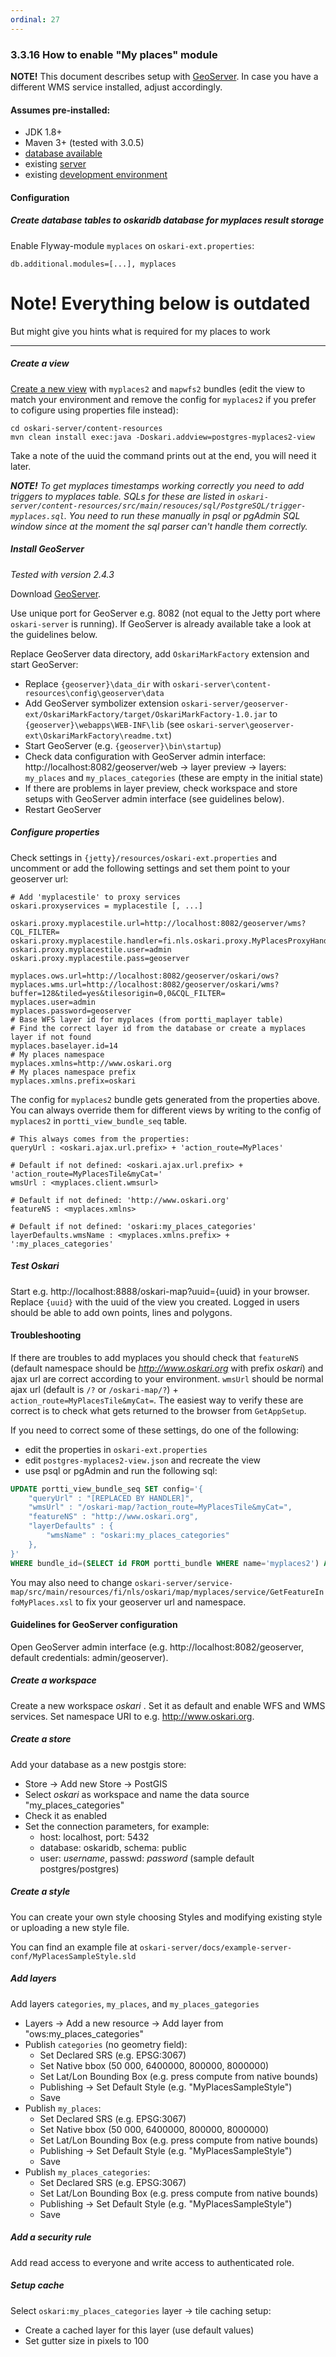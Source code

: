 ```yaml
---
ordinal: 27
---
```


### 3.3.16 How to enable "My places" module

**NOTE!** This document describes setup with [GeoServer](http://geoserver.org/). In case you have a different WMS service installed, adjust accordingly.

#### Assumes pre-installed:

* JDK 1.8+
* Maven 3+ (tested with 3.0.5)
* [database available](/documentation/backend/setup-database)
* existing [server](/documentation/backend/setup-jetty)
* existing [development environment](/documentation/backend/setup-development)

#### Configuration

##### Create database tables to oskaridb database for myplaces result storage

Enable Flyway-module `myplaces` on `oskari-ext.properties`:

    db.additional.modules=[...], myplaces

# Note! Everything below is outdated

But might give you hints what is required for my places to work

---

##### Create a view

[Create a new view](/documentation/backend/database-populate#adding-a-new-view) with `myplaces2` and `mapwfs2` bundles (edit the view to match your environment and remove the config for `myplaces2` if you prefer to cofigure using properties file instead):

    cd oskari-server/content-resources
    mvn clean install exec:java -Doskari.addview=postgres-myplaces2-view

Take a note of the uuid the command prints out at the end, you will need it later.

***NOTE!*** *To get myplaces timestamps working correctly you need to add triggers to myplaces table.
SQLs for these are listed in `oskari-server/content-resources/src/main/resouces/sql/PostgreSQL/trigger-myplaces.sql`.
You need to run these manually in psql or pgAdmin SQL window since at the moment the sql parser can't handle them correctly.*

##### Install GeoServer

*Tested with version 2.4.3*

Download [GeoServer](http://geoserver.org/).

Use unique port for GeoServer e.g. 8082 (not equal to the Jetty port where `oskari-server` is running). If GeoServer is already available take a look at the guidelines below.

Replace GeoServer data directory, add `OskariMarkFactory` extension and start GeoServer:

* Replace `{geoserver}\data_dir` with `oskari-server\content-resources\config\geoserver\data`
* Add GeoServer symbolizer extension `oskari-server/geoserver-ext/OskariMarkFactory/target/OskariMarkFactory-1.0.jar` to `{geoserver}\webapps\WEB-INF\lib` (see `oskari-server\geoserver-ext\OskariMarkFactory\readme.txt`)
* Start GeoServer (e.g. `{geoserver}\bin\startup`)
* Check data configuration with GeoServer admin interface: http://localhost:8082/geoserver/web -> layer preview -> layers: `my_places` and `my_places_categories` (these are empty in the initial state)
* If there are problems in layer preview, check workspace and store setups with GeoServer admin interface (see guidelines below).
* Restart GeoServer

##### Configure properties

Check settings in `{jetty}/resources/oskari-ext.properties` and uncomment or add the following settings and set them point to your geoserver url:

    # Add 'myplacestile' to proxy services
    oskari.proxyservices = myplacestile [, ...]

	oskari.proxy.myplacestile.url=http://localhost:8082/geoserver/wms?CQL_FILTER=
	oskari.proxy.myplacestile.handler=fi.nls.oskari.proxy.MyPlacesProxyHandler
	oskari.proxy.myplacestile.user=admin
	oskari.proxy.myplacestile.pass=geoserver

	myplaces.ows.url=http://localhost:8082/geoserver/oskari/ows?
	myplaces.wms.url=http://localhost:8082/geoserver/oskari/wms?buffer=128&tiled=yes&tilesorigin=0,0&CQL_FILTER=
	myplaces.user=admin
	myplaces.password=geoserver
	# Base WFS layer id for myplaces (from portti_maplayer table)
	# Find the correct layer id from the database or create a myplaces layer if not found
    myplaces.baselayer.id=14
    # My places namespace
    myplaces.xmlns=http://www.oskari.org
    # My places namespace prefix
    myplaces.xmlns.prefix=oskari

The config for `myplaces2` bundle gets generated from the properties above. You can always override them for different views by writing to the config of `myplaces2` in `portti_view_bundle_seq` table.

    # This always comes from the properties:
    queryUrl : <oskari.ajax.url.prefix> + 'action_route=MyPlaces'

    # Default if not defined: <oskari.ajax.url.prefix> + 'action_route=MyPlacesTile&myCat='
    wmsUrl : <myplaces.client.wmsurl>

    # Default if not defined: 'http://www.oskari.org'
    featureNS : <myplaces.xmlns>

    # Default if not defined: 'oskari:my_places_categories'
    layerDefaults.wmsName : <myplaces.xmlns.prefix> + ':my_places_categories'

##### Test Oskari

Start e.g. http://localhost:8888/oskari-map?uuid={uuid} in your browser. Replace `{uuid}` with the uuid of the view you created. Logged in users should be able to add own points, lines and polygons.

#### Troubleshooting

If there are troubles to add myplaces you should check that `featureNS` (default namespace should be *http://www.oskari.org* with prefix *oskari*) and ajax url are correct according to your environment. `wmsUrl` should be normal ajax url (default is `/?` or `/oskari-map/?`) + `action_route=MyPlacesTile&myCat=`. The easiest way to verify these are correct is to check what gets returned to the browser from `GetAppSetup`.

If you need to correct some of these settings, do one of the following:

* edit the properties in `oskari-ext.properties`
* edit `postgres-myplaces2-view.json` and recreate the view
* use psql or pgAdmin and run the following sql:
```sql
UPDATE portti_view_bundle_seq SET config='{
    "queryUrl" : "[REPLACED BY HANDLER]",
    "wmsUrl" : "/oskari-map/?action_route=MyPlacesTile&myCat=",
    "featureNS" : "http://www.oskari.org",
    "layerDefaults" : {
        "wmsName" : "oskari:my_places_categories"
    },
}'
WHERE bundle_id=(SELECT id FROM portti_bundle WHERE name='myplaces2') AND view_id={the id of the view you created};
```

You may also need to change `oskari-server/service-map/src/main/resources/fi/nls/oskari/map/myplaces/service/GetFeatureInfoMyPlaces.xsl` to fix your geoserver url and namespace.

#### Guidelines for GeoServer configuration

Open GeoServer admin interface (e.g. http://localhost:8082/geoserver, default credentials: admin/geoserver).

##### Create a workspace

Create a new workspace *oskari* . Set it as default and enable WFS and WMS services. Set namespace URI to e.g. http://www.oskari.org.

##### Create a store

Add your database as a new postgis store:

* Store -> Add new Store -> PostGIS
* Select *oskari* as workspace and name the data source "my_places_categories"
* Check it as enabled
* Set the connection parameters, for example:
    * host: localhost, port: 5432
    * database: oskaridb, schema: public
    * user: *username*, passwd: *password* (sample default postgres/postgres)

##### Create a style


You can create your own style choosing Styles and modifying existing style or uploading a new style file.

You can find an example file at `oskari-server/docs/example-server-conf/MyPlacesSampleStyle.sld`

##### Add layers

Add layers `categories`, `my_places`, and `my_places_gategories`

* Layers -> Add a new resource -> Add layer from "ows:my_places_categories"
* Publish `categories` (no geometry field):
    * Set Declared SRS (e.g. EPSG:3067)
    * Set Native bbox (50 000, 6400000, 800000, 8000000)
    * Set Lat/Lon Bounding Box (e.g. press compute from native bounds)
    * Publishing -> Set Default Style (e.g. "MyPlacesSampleStyle")
    * Save
* Publish `my_places`:
    * Set Declared SRS (e.g. EPSG:3067)
    * Set Native bbox (50 000, 6400000, 800000, 8000000)
    * Set Lat/Lon Bounding Box (e.g. press compute from native bounds)
    * Publishing -> Set Default Style (e.g. "MyPlacesSampleStyle")
    * Save
* Publish `my_places_categories`:
    * Set Declared SRS (e.g. EPSG:3067)
    * Set Lat/Lon Bounding Box (e.g. press compute from native bounds)
    * Publishing -> Set Default Style (e.g. "MyPlacesSampleStyle")
    * Save

##### Add a security rule

Add read access to everyone and write access to authenticated role.

##### Setup cache

Select `oskari:my_places_categories` layer -> tile caching setup:

* Create a cached layer for this layer (use default values)
* Set gutter size in pixels to 100
